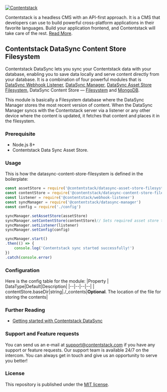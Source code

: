
[![Contentstack](https://www.contentstack.com/docs/static/images/contentstack.png)](https://www.contentstack.com/)

Contentstack is a headless CMS with an API-first approach. It is a CMS that developers can use to build powerful cross-platform applications in their favorite languages. Build your application frontend, and Contentstack will take care of the rest. [Read More](https://www.contentstack.com/).

## Contentstack DataSync Content Store Filesystem

  Contentstack DataSync lets you sync your Contentstack data with your database, enabling you to save data locally and serve content directly from your database. It is a combination of four powerful modules that is [DataSync Webhook Listener](https://github.com/contentstack/webhook-listener), [DataSync Manager](https://github.com/contentstack/datasync-manager), [DataSync Asset Store Filesystem](https://github.com/contentstack/datasync-asset-store-filesystem), DataSync Content Store — [Filesystem](https://github.com/contentstack/datasync-content-store-filesystem) and [MongoDB](https://github.com/contentstack/datasync-content-store-mongodb).

This module is basically a Filesystem database where the DataSync Manager stores the most recent version of content. When the DataSync Manager syncs with the Contentstack server via a listener or any other device where the content is updated, it fetches that content and places it in the filesystem.

### Prerequisite
 - Node.js 8+  
 - Contentstack Data Sync Asset Store.

### Usage
This is how the datasync-content-store-filesystem is defined in the boilerplate:
```js
const assetStore = require('@contentstack/datasync-asset-store-filesystem')
const contentStore = require('@contentstack/datasync-content-store-filesystem')
const listener = require('@contentstack/webhook-listener')
const syncManager = require('@contentstack/datasync-manager')
const config = require('./config')

syncManager.setAssetStore(assetStore) 
syncManager.setContentStore(contentStore)// Sets required asset store to sync manager.
syncManager.setListener(listener)
syncManager.setConfig(config)

syncManager.start()
.then(() => {
	console.log('Contentstack sync started successfully!')
})
.catch(console.error)

```

### Configuration

Here is the config table for the module:
|Property | DataType|Default|Description|
|--|--|--|--|
| contentStore.baseDir|string|./_contents|**Optional**. The location of the file for storing the contents|

### Further Reading

-  [Getting started with Contentstack DataSync](https://www.contentstack.com/docs/guide/synchronization/contentstack-datasync)

### Support and Feature requests

You can send us an e-mail at [support@contentstack.com](mailto:support@contentstack.com) if you have any support or feature requests. Our support team is available 24/7 on the intercom. You can always get in touch and give us an opportunity to serve you better!

### License

This repository is published under the [MIT license](./LICENSE).
